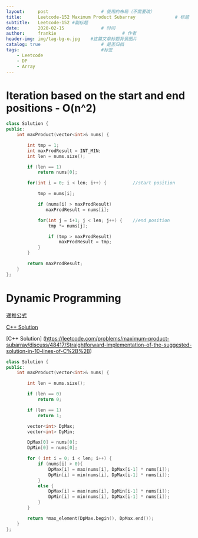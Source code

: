 ```yaml
---
layout:     post   				    # 使用的布局（不需要改）
title:      Leetcode-152 Maximum Product Subarray 				# 标题
subtitle:   Leetcode-152 #副标题
date:       2020-02-15 				# 时间
author:     frankie 						# 作者
header-img: img/tag-bg-o.jpg 	#这篇文章标题背景图片
catalog: true 						# 是否归档
tags:								#标签
    - Leetcode
    - DP
    - Array
---
```


# Iteration based on the start and end positions - O(n^2)

```c++
class Solution {
public:
    int maxProduct(vector<int>& nums) {

        int tmp = 1;
        int maxProdResult = INT_MIN;
        int len = nums.size();

        if (len == 1)
            return nums[0];

        for(int i = 0; i < len; i++) {          //start position

            tmp = nums[i];

            if (nums[i] > maxProdResult)
               maxProdResult = nums[i];

            for(int j = i+1; j < len; j++) {    //end position
                tmp *= nums[j];

                if (tmp > maxProdResult)
                    maxProdResult = tmp;
            }
        }

        return maxProdResult;
    }
};
```

# Dynamic Programming

[递推公式](https://leetcode.com/problems/maximum-product-subarray/discuss/201223/python-code)

[C++ Solution](https://leetcode.com/problems/maximum-product-subarray/discuss/307430/4ms-C%2B%2B-solution)

[C++ Solution] (https://leetcode.com/problems/maximum-product-subarray/discuss/48417/Straightforward-implementation-of-the-suggested-solution-in-10-lines-of-C%2B%2B)

```c++
class Solution {
public:
    int maxProduct(vector<int>& nums) {

        int len = nums.size();

        if (len == 0)
            return 0;

        if (len == 1)
            return 1;

        vector<int> DpMax;
        vector<int> DpMin;

        DpMax[0] = nums[0];
        DpMin[0] = nums[0];

        for ( int i = 0; i < len; i++) {
            if (nums[i] > 0){
                DpMax[i] = max(nums[i], DpMax[i-1] * nums[i]);
                DpMin[i] = min(nums[i], DpMax[i-1] * nums[i]);
            }
            else {
                DpMax[i] = max(nums[i], DpMin[i-1] * nums[i]);
                DpMin[i] = min(nums[i], DpMax[i-1] * nums[i]);
            }
        }

        return *max_element(DpMax.begin(), DpMax.end());
    }
};
```
